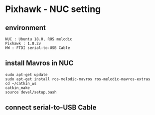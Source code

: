 # Pixhawk - NUC setting

## environment
    NUC : Ubuntu 18.0, ROS melodic
    Pixhawk : 1.8.2v
    HW : FTDI serial-to-USB Cable
  
## install Mavros in NUC
    sudo apt-get update
    sudo apt-get install ros-melodic-mavros ros-melodic-mavros-extras
    cd ~/catkin_ws
    catkin_make
    source devel/setup.bash
    
## connect serial-to-USB Cable
  
    
  
